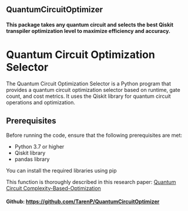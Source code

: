 ## QuantumCircuitOptimizer

#### This package takes any quantum circuit and selects the best Qiskit transpiler optimization level to maximize efficiency and accuracy.

# Quantum Circuit Optimization Selector

The Quantum Circuit Optimization Selector is a Python program that provides a quantum circuit optimization selector based on runtime, gate count, and cost metrics. It uses the Qiskit library for quantum circuit operations and optimization.

## Prerequisites

Before running the code, ensure that the following prerequisites are met:

- Python 3.7 or higher
- Qiskit library
- pandas library

You can install the required libraries using pip

This function is thoroughly described in this research paper:
[Quantum Circuit Complexity-Based-Optimization](https://widgets.figshare.com/articles/23256344/embed?show_title=1)

#### Github: https://github.com/TarenP/QuantumCircuitOptimizer


